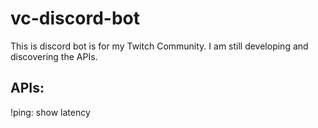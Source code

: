 # vc-discord-bot

This is discord bot is for my Twitch Community. I am still developing and discovering the APIs.

## APIs:

!ping: show latency
